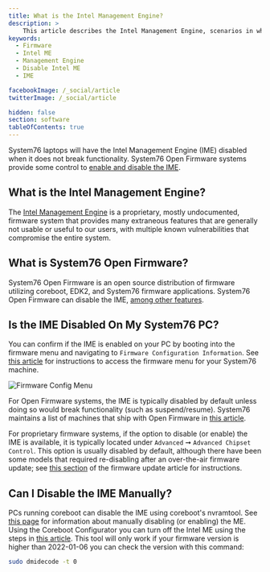 ```yaml
---
title: What is the Intel Management Engine?
description: >
    This article describes the Intel Management Engine, scenarios in which the IME is disabled, and how to manually disable on systems running coreboot.
keywords:
  - Firmware
  - Intel ME
  - Management Engine
  - Disable Intel ME
  - IME

facebookImage: /_social/article
twitterImage: /_social/article

hidden: false
section: software
tableOfContents: true
---
```


System76 laptops will have the Intel Management Engine (IME) disabled when it does not break functionality. System76 Open Firmware systems provide some control to [enable and disable the IME](https://github.com/system76/firmware-open/blob/master/docs/intel-me.md).

## What is the Intel Management Engine?

The [Intel Management Engine](https://en.wikipedia.org/wiki/Intel_Management_Engine) is a proprietary, mostly undocumented, firmware system that provides many extraneous features that are generally not usable or useful to our users, with multiple known vulnerabilities that compromise the entire system.

## What is System76 Open Firmware?

System76 Open Firmware is an open source distribution of firmware utilizing coreboot, EDK2, and System76 firmware applications. System76 Open Firmware can disable the IME, [among other features](/articles/transition-firmware).

## Is the IME Disabled On My System76 PC?

You can confirm if the IME is enabled on your PC by booting into the firmware menu and navigating to `Firmware Configuration Information`. See [this article](/articles/boot-menu/) for instructions to access the firmware menu for your System76 machine.

![Firmware Config Menu](/images/intel-me/firmwareconfiginfo.png)

For Open Firmware systems, the IME is typically disabled by default unless doing so would break functionality (such as suspend/resume). System76 maintains a list of machines that ship with Open Firmware in [this article](/articles/open-firmware-systems/).

For proprietary firmware systems, if the option to disable (or enable) the IME is available, it is typically located under `Advanced` ➞ `Advanced Chipset Control`. This option is usually disabled by default, although there have been some models that required re-disabling after an over-the-air firmware update; see [this section](/articles/system-firmware#disabling-the-me) of the firmware update article for instructions.

## Can I Disable the IME Manually?

PCs running coreboot can disable the IME using coreboot's nvramtool. See [this page](https://github.com/system76/firmware-open/blob/master/docs/intel-me.md) for information about manually disabling (or enabling) the ME. Using the Coreboot Configurator you can turn off the Intel ME using the steps in [this article](https://github.com/system76/coreboot/tree/system76/util/coreboot-configurator). This tool will only work if your firmware version is higher than 2022-01-06 you can check the version with this command:

```bash
sudo dmidecode -t 0
```
